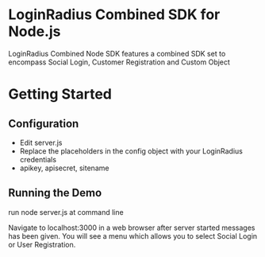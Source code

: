# LoginRadius Combined SDK for Node.js

LoginRadius Combined Node SDK features a combined SDK set to encompass Social Login, Customer Registration and Custom Object

# Getting Started

## Configuration
- Edit server.js
- Replace the placeholders in the config object with your LoginRadius credentials
- apikey, apisecret, sitename

## Running the Demo

run node server.js at command line

Navigate to localhost:3000 in a web browser after server started messages has been given. You will see a menu which allows you to select Social Login or User Registration.
